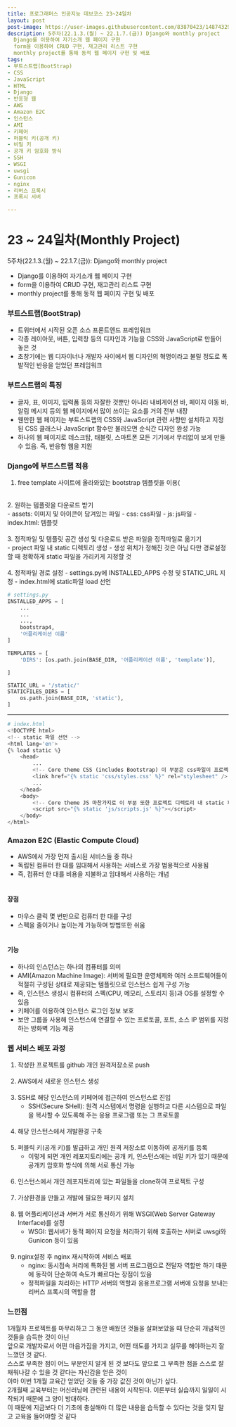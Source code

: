 ```yaml
---
title: 프로그래머스 인공지능 데브코스 23~24일차
layout: post
post-image: https://user-images.githubusercontent.com/83870423/148743292-e6a1b86d-95ca-4f30-b96a-482104d72319.png
description: 5주차(22.1.3.(월) ~ 22.1.7.(금)) Django와 monthly project
  Django를 이용하여 자기소개 웹 페이지 구현
  form을 이용하여 CRUD 구현, 재고관리 리스트 구현
  monthly project를 통해 동적 웹 페이지 구현 및 배포
tags:
- 부트스트랩(BootStrap)
- CSS
- JavaScript
- HTML
- Django
- 반응형 웹
- AWS
- Amazon E2C
- 인스턴스
- AMI
- 키페어
- 퍼블릭 키(공개 키)
- 비밀 키
- 공개 키 암호화 방식
- SSH
- WSGI
- uwsgi
- Gunicon
- nginx
- 리버스 프록시
- 프록시 서버

---
```


# 23 ~ 24일차(Monthly Project)

5주차(22.1.3.(월) ~ 22.1.7.(금)): Django와 monthly project
* Django를 이용하여 자기소개 웹 페이지 구현
* form을 이용하여 CRUD 구현, 재고관리 리스트 구현
* monthly project를 통해 동적 웹 페이지 구현 및 배포

### 부트스트랩(BootStrap)
- 트위터에서 시작된 오픈 소스 프론트엔드 프레임워크
- 각종 레이아웃, 버튼, 입력창 등의 디자인과 기능을 CSS와 JavaScript로 만들어 놓은 것
- 초창기에는 웹 디자이너나 개발자 사이에서 웹 디자인의 혁명이라고 불릴 정도로 폭발적인 반응을 얻었던 프레임워크

### 부트스트랩의 특징
- 글자, 표, 이미지, 입력폼 등의 자잘한 것뿐만 아니라 내비게이션 바, 페이지 이동 바, 알림 메시지 등의 웹 페이지에서 많이 쓰이는 요소를 거의 전부 내장
- 웬만한 웹 페이지는 부트스트랩의 CSS와 JavaScript 관련 사항만 설치하고 지정된 CSS 클래스나 JavaScript 함수만 불러오면 순식간 디자인 완성 가능
- 하나의 웹 페이지로 데스크탑, 태블릿, 스마트폰 모든 기기에서 무리없이 보게 만들 수 있음. 즉, 반응형 웹을 지원

### Django에 부트스트랩 적용
1. free template 사이트에 올라와있는 bootstrap 템플릿을 이용(<br>
<br>
2. 원하는 템플릿을 다운로드 받기<br>
  - assets: 이미지 및 아이콘이 담겨있는 파일
  - css: css파일
  - js: js파일
  - index.html: 템플릿
<br><br>
3. 정적파일 및 템플릿 공간 생성 및 다운로드 받은 파일을 정적파일로 옮기기<br>
  - project 파일 내 static 디렉토리 생성
  - 생성 위치가 정해진 것은 아님 다만 경로설정할 때 정확하게 static 파일을 가리키게 지정할 것
<br><br>
4. 정적파일 경로 설정
  - settings.py에 INSTALLED_APPS 수정 및 STATIC_URL 지정
  - index.html에 static파일 load 선언


```python
# settings.py
INSTALLED_APPS = [
    ...
    ...
    ...,
    bootstrap4,
    '어플리케이션 이름'
]

TEMPLATES = [
    'DIRS': [os.path.join(BASE_DIR, '어플리케이션 이름', 'template')],

]

STATIC_URL = '/static/'
STATICFILES_DIRS = [
    os.path.join(BASE_DIR, 'static'),
]
```

---


```python
# index.html
<!DOCTYPE html>
<!-- static 파일 선언 -->
<html lang='en'>
{% load static %}
    <head>
        ...
        <!-- Core theme CSS (includes Bootstrap) 이 부분은 css파일이 프로젝트 디렉토리 내에 static 파일을 가리키도록 수정-->
        <link href="{% static 'css/styles.css' %}" rel="stylesheet" />
        ...
    </head>
    <body>
        <!-- Core theme JS 마찬가지로 이 부분 또한 프로젝트 디렉토리 내 static 파일을 가리키도록 수정-->
        <script src="{% static 'js/scripts.js' %}"></script>
    </body>
</html>
```

### Amazon E2C (Elastic Compute Cloud)
- AWS에서 가장 먼저 출시된 서비스들 중 하나
- 독립된 컴퓨터 한 대를 임대해서 사용하는 서비스로 가장 범용적으로 사용됨
- 즉, 컴퓨터 한 대를 비용을 지불하고 임대해서 사용하는 개념
<br><br>

#### 장점
- 마우스 클릭 몇 번만으로 컴퓨터 한 대를 구성
- 스펙을 줄이거나 높이는게 가능하며 방법또한 쉬움
<br><br>

#### 기능
- 하나의 인스턴스는 하나의 컴퓨터를 의미
- AMI(Amazon Machine Image): 서버에 필요한 운영체제와 여러 소프트웨어들이 적절히 구성된 상태로 제공되는 템플릿으로 인스턴스 쉽게 구성 가능
- 즉, 인스턴스 생성시 컴퓨터의 스펙(CPU, 메모리, 스토리지 등)과 OS를 설정할 수 있음
- 키페어를 이용하여 인스턴스 로그인 정보 보호
- 보안 그룹을 사용해 인스턴스에 연결할 수 있는 프로토콜, 포트, 소스 IP 범위를 지정하는 방화벽 기능 제공

### 웹 서비스 배포 과정

1. 작성한 프로젝트를 github 개인 원격저장소로 push
<br><br>
2. AWS에서 새로운 인스턴스 생성
<br><br>
3. SSH로 해당 인스턴스의 키페어에 접근하여 인스턴스로 진입<br>
   - SSH(Secure SHell): 원격 시스템에서 명령을 실행하고 다른 시스템으로 파일을 복사할 수 있도록해 주는 응용 프로그램 또는 그 프로토콜
<br><br>
4. 해당 인스턴스에서 개발환경 구축
<br><br>
5. 퍼블릭 키(공개 키)를 발급하고 개인 원격 저장소로 이동하여 공개키를 등록<br>
   - 이렇게 되면 개인 레포지토리에는 공개 키, 인스턴스에는 비밀 키가 있기 때문에 공개키 암호화 방식에 의해 서로 통신 가능
<br><br>
6. 인스턴스에서 개인 레포지토리에 있는 파일들을 clone하여 프로젝트 구성
<br><br>
7. 가상환경을 만들고 개발에 필요한 패키지 설치
<br><br>
8. 웹 어플리케이션과 서버가 서로 통신하기 위해 WSGI(Web Server Gateway Interface)를 설정<br>
   - WSGI: 웹서버가 동적 페이지 요청을 처리하기 위해 호출하는 서버로 uwsgi와 Gunicon 등이 있음
<br><br>
9. nginx설정 후 nginx 재시작하여 서비스 배포<br>
   - nginx: 동시접속 처리에 특화된 웹 서버 프로그램으로 전달자 역할만 하기 때문에 동작이 단순하여 속도가 빠르다는 장점이 있음
   - 정적파일을 처리하는 HTTP 서버의 역할과 응용프로그램 서버에 요청을 보내는 리버스 프록시의 역할을 함

### 느낀점
1개월차 프로젝트를 마무리하고 그 동안 배웠던 것들을 살펴보았을 때 단순히 개념적인 것들을 습득한 것이 아닌<br>
앞으로 개발자로서 어떤 마음가짐을 가지고, 어떤 태도를 가지고 실무를 해야하는지 잘 느꼈던 것 같다.<br>
스스로 부족한 점이 어느 부분인지 알게 된 것 보다도 앞으로 그 부족한 점을 스스로 잘 채워나갈 수 있을 것 같다는 자신감을 얻은 것이<br>
아마 이번 1개월 교육간 얻었던 것들 중 가장 값진 것이 아닌가 싶다.<br>
2개월째 교육부터는 머신러닝에 관련된 내용이 시작된다. 이론부터 실습까지 일일이 시작되기 때문에 그 양이 방대하다.<br>
이 때문에 지금보다 더 기초에 충실해야 더 많은 내용을 습득할 수 있다는 것을 잊지 말고 교육을 들어야할 것 같다
